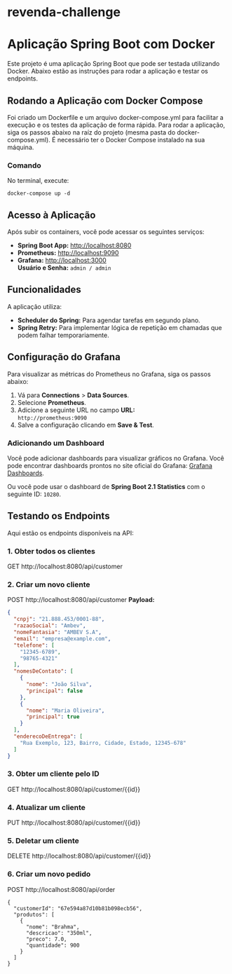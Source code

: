 # revenda-challenge

# Aplicação Spring Boot com Docker

Este projeto é uma aplicação Spring Boot que pode ser testada utilizando Docker. Abaixo estão as instruções para rodar a aplicação e testar os endpoints.

## Rodando a Aplicação com Docker Compose
Foi criado um Dockerfile e um arquivo docker-compose.yml para facilitar a execução e os testes da aplicação de forma rápida. Para rodar a aplicação, 
siga os passos abaixo na raíz do projeto (mesma pasta do docker-compose.yml). É necessário ter o Docker Compose instalado na sua máquina.
### Comando
No terminal, execute:
````
docker-compose up -d
````

## Acesso à Aplicação

Após subir os containers, você pode acessar os seguintes serviços:

- **Spring Boot App:** [http://localhost:8080](http://localhost:8080)
- **Prometheus:** [http://localhost:9090](http://localhost:9090)
- **Grafana:** [http://localhost:3000](http://localhost:3000)  
  **Usuário e Senha:** `admin / admin`

## Funcionalidades

A aplicação utiliza:

- **Scheduler do Spring:** Para agendar tarefas em segundo plano.
- **Spring Retry:** Para implementar lógica de repetição em chamadas que podem falhar temporariamente.

## Configuração do Grafana

Para visualizar as métricas do Prometheus no Grafana, siga os passos abaixo:

1. Vá para **Connections** > **Data Sources**.
2. Selecione **Prometheus**.
3. Adicione a seguinte URL no campo **URL:**  
   `http://prometheus:9090`
4. Salve a configuração clicando em **Save & Test**.

### Adicionando um Dashboard

Você pode adicionar dashboards para visualizar gráficos no Grafana. Você pode encontrar dashboards prontos no site oficial do Grafana: [Grafana Dashboards](https://grafana.com/grafana/dashboards/).

Ou você pode usar o dashboard de **Spring Boot 2.1 Statistics** com o seguinte ID: `10280`.

## Testando os Endpoints

Aqui estão os endpoints disponíveis na API:

### 1. Obter todos os clientes
GET http://localhost:8080/api/customer

### 2. Criar um novo cliente
POST http://localhost:8080/api/customer
**Payload:**
```json
{
  "cnpj": "21.888.453/0001-88",
  "razaoSocial": "Ambev",
  "nomeFantasia": "AMBEV S.A",
  "email": "empresa@example.com",
  "telefone": [
    "12345-6789",
    "98765-4321"
  ],
  "nomesDeContato": [
    {
      "nome": "João Silva",
      "principal": false
    },
    {
      "nome": "Maria Oliveira",
      "principal": true
    }
  ],
  "enderecoDeEntrega": [
    "Rua Exemplo, 123, Bairro, Cidade, Estado, 12345-678"
  ]
}
```

### 3. Obter um cliente pelo ID
GET http://localhost:8080/api/customer/{{id}}

### 4. Atualizar um cliente
PUT http://localhost:8080/api/customer/{{id}}

### 5. Deletar um cliente
DELETE http://localhost:8080/api/customer/{{id}}

### 6. Criar um novo pedido
POST http://localhost:8080/api/order
````
{
  "customerId": "67e594a87d10b81b098ecb56",
  "produtos": [
    {
      "nome": "Brahma",
      "descricao": "350ml",
      "preco": 7.0,
      "quantidade": 900
    }
  ]
}
````


